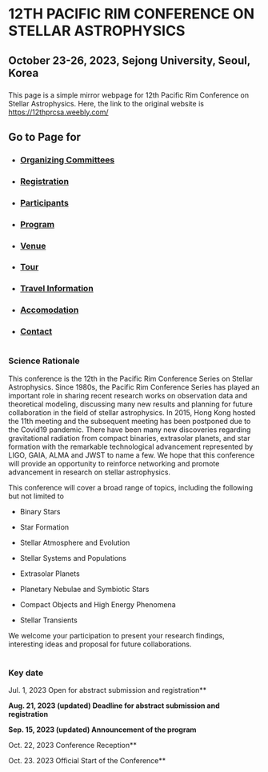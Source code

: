 # 12TH PACIFIC RIM CONFERENCE ON STELLAR ASTROPHYSICS
## October 23-26, 2023, Sejong University, Seoul, Korea

###
This page is a simple mirror webpage for 12th Pacific Rim Conference on Stellar Astrophysics.
Here, the link to the original website is https://12thprcsa.weebly.com/


## Go to Page for
* ###  [Organizing Committees](https://github.com/csj607/12thprcsa/blob/main/Pages/Organizing_Committees.md)
* ###  [Registration](https://github.com/csj607/12thprcsa/blob/main/Pages/Regstration.md)
* ###  [Participants](https://github.com/csj607/12thprcsa/blob/main/Pages/Participants.md)
* ###  [Program](https://github.com/csj607/12thprcsa/blob/main/Pages/Program.md)
* ###  [Venue](https://github.com/csj607/12thprcsa/blob/main/Pages/Venues.md)
* ###  [Tour](https://github.com/csj607/12thprcsa/blob/main/Pages/Tour.md)
* ###  [Travel Information](https://github.com/csj607/12thprcsa/blob/main/Pages/Travel_Information.md)
* ###  [Accomodation](https://github.com/csj607/12thprcsa/blob/main/Pages/Accomodation.md)
* ###  [Contact](https://github.com/csj607/12thprcsa/blob/main/Pages/Contacts.md)

#

### Science Rationale

This conference is the 12th in the Pacific Rim Conference Series on Stellar Astrophysics. Since 1980s, the Pacific Rim Conference Series has played an important role in sharing recent research works on observation data and theoretical modeling, discussing many new results and planning for future collaboration in the field of stellar astrophysics. In 2015, Hong Kong hosted the 11th meeting and the subsequent meeting has been postponed due to the Covid19 pandemic. There have been many new discoveries regarding gravitational radiation from compact binaries, extrasolar planets, and star formation with the remarkable technological advancement represented by LIGO, GAIA, ALMA and JWST to name a few. We hope that this conference will provide an opportunity to reinforce networking and promote advancement in research on stellar astrophysics.

This conference will cover a broad range of topics, including the following but not limited to

* Binary Stars

* Star Formation

* Stellar Atmosphere and Evolution

* Stellar Systems and Populations

* Extrasolar Planets

* Planetary Nebulae and Symbiotic Stars

* Compact Objects and High Energy Phenomena

* Stellar Transients​

We welcome your participation to present your research findings, interesting ideas and proposal for future collaborations.

#
### Key date

Jul. 1, 2023         Open for abstract submission and registration**

**Aug. 21, 2023 (updated)       Deadline for abstract submission and registration**

**Sep. 15, 2023 (updated)        Announcement of the program**

Oct. 22, 2023        Conference Reception**

Oct. 23. 2023        Official Start of the Conference**

